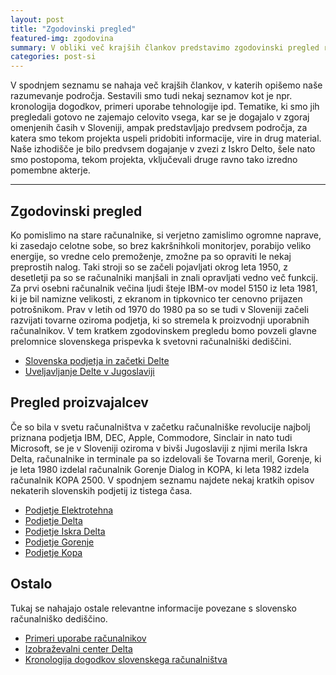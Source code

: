 ```yaml
---
layout: post
title: "Zgodovinski pregled"
featured-img: zgodovina
summary: V obliki več krajših člankov predstavimo zgodovinski pregled razvoja računalništva na področju Slovenije.
categories: post-si
---
```


V spodnjem seznamu se nahaja več krajših člankov, v katerih opišemo naše razumevanje področja. Sestavili smo tudi nekaj seznamov kot je npr. kronologija dogodkov, primeri uporabe tehnologije ipd. Tematike, ki smo jih pregledali gotovo ne zajemajo celovito vsega, kar se je dogajalo v zgoraj omenjenih časih v Sloveniji, ampak predstavljajo predvsem področja, za katera smo tekom projekta uspeli pridobiti informacije, vire in drug material. Naše izhodišče je bilo predvsem dogajanje v zvezi z Iskro Delto, šele nato smo postopoma, tekom projekta, vključevali druge ravno tako izredno pomembne akterje.

-----

## Zgodovinski pregled

Ko pomislimo na stare računalnike, si verjetno zamislimo ogromne naprave, ki zasedajo celotne sobe, so brez kakršnihkoli monitorjev, porabijo veliko energije, so vredne celo premoženje, zmožne pa so opraviti le nekaj preprostih nalog. Taki stroji so se začeli pojavljati okrog leta 1950, z desetletji pa so se računalniki manjšali in znali opravljati vedno več funkcij. Za prvi osebni računalnik večina ljudi šteje IBM-ov model 5150 iz leta 1981, ki je bil namizne velikosti, z ekranom in tipkovnico ter cenovno prijazen potrošnikom. Prav v letih od 1970 do 1980 pa so se tudi v Sloveniji začeli razvijati tovarne oziroma podjetja, ki so stremela k proizvodnji uporabnih računalnikov. V tem kratkem zgodovinskem pregledu bomo povzeli glavne prelomnice slovenskega prispevka k svetovni računalniški dediščini.


- [Slovenska podjetja in začetki Delte](../zgodovina/slovenska_podjetja)
- [Uveljavljanje Delte v Jugoslaviji](../zgodovina/uveljavljanje_delte_v_jugoslaviji)
<!---- [Uveljavljanje Delte v svetu](../zgodovina/uveljavljanje_delte_v_svetu)-->
<!---- [Zahod levo, Vzhod desno in Iskra Delta vmes](../zgodovina/zahod_levo_vzhod_desno_in_iskra_delta_vmes)-->
<!---- [Propad Iskre Delte](../zgodovina/propad_iskre_delte)-->
<!---- [Zaključek](../zgodovina/zakljucek)-->

## Pregled proizvajalcev

Če so bila v svetu računalništva v začetku računalniške revolucije najbolj priznana podjetja IBM, DEC, Apple, Commodore, Sinclair in nato tudi Microsoft, se je v Sloveniji oziroma v bivši Jugoslaviji z njimi merila Iskra Delta, računalnike in terminale pa so izdelovali še Tovarna meril, Gorenje, ki je leta 1980 izdelal računalnik Gorenje Dialog in KOPA, ki leta 1982 izdela računalnik KOPA 2500. V spodnjem seznamu najdete nekaj kratkih opisov nekaterih slovenskih podjetij iz tistega časa.

 - [Podjetje Elektrotehna](../zgodovina/elektrotehna)
 - [Podjetje Delta](../zgodovina/delta)
 - [Podjetje Iskra Delta](../zgodovina/iskra_Delta)
 - [Podjetje Gorenje](../zgodovina/gorenje)
 - [Podjetje Kopa](../zgodovina/kopa)
 
## Ostalo
 
Tukaj se nahajajo ostale relevantne informacije povezane s slovensko računalniško dediščino.
 
 - [Primeri uporabe računalnikov](../zgodovina/primeri_uporabe)
 - [Izobraževalni center Delta](../zgodovina/izob_center_delta)
 - [Kronologija dogodkov slovenskega računalništva](../zgodovina/kronologija)
